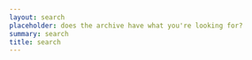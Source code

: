 ```yaml
---
layout: search
placeholder: does the archive have what you're looking for?
summary: search
title: search
---
```

